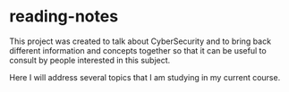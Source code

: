 # reading-notes

This project was created to talk about CyberSecurity and to bring back different information and concepts together so that it can be useful to consult by people interested in this subject.

Here I will address several topics that I am studying in my current course.


